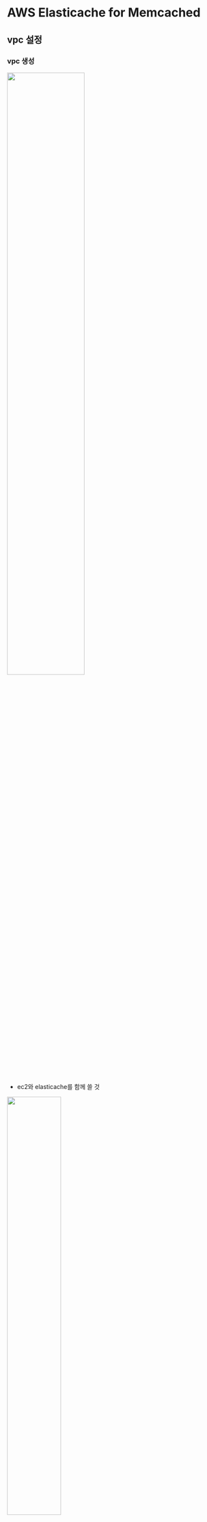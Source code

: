 # AWS Elasticache for Memcached
## vpc 설정
### vpc 생성
<img src="https://github.com/hyewon218/kim-jpa2/assets/126750615/e550b1c1-0274-4581-97ed-0ea39b5868ff" width="60%"/><br>
- ec2와 elasticache를 함께 쓸 것

<img src="https://github.com/hyewon218/kim-jpa2/assets/126750615/8942ad8f-e432-4525-8ad8-3e0020d40dd6" width="50%"/><br>
<img src="https://github.com/hyewon218/kim-jpa2/assets/126750615/1b981b4d-df5c-4e50-8cda-3f5f89d151fc" width="60%"/><br>

<br>

## memcached 설정
<img src="https://github.com/hyewon218/kim-jpa2/assets/126750615/b7962dd5-507f-4f25-9df7-ba83d85da917" width="60%"/><br>
<img src="https://github.com/hyewon218/kim-jpa2/assets/126750615/f13cb1a0-e96d-4bb2-b2ab-58f601ebc9c9" width="60%"/><br>
<img src="https://github.com/hyewon218/kim-jpa2/assets/126750615/95b0966b-5d66-4de3-ad46-b7f041ef8787" width="60%"/><br>
- memcached는 Node로 갯수를 늘릴 수 있다.<br>

<img src="https://github.com/hyewon218/kim-jpa2/assets/126750615/bfce0a97-9f91-42d0-be20-59cea182850f" width="60%"/><br>
<img src="https://github.com/hyewon218/kim-jpa2/assets/126750615/dc52b322-308c-47c9-8e5f-31324e3c1e0e" width="60%"/><br>

<br>

## ec2 설치
<img src="https://github.com/hyewon218/kim-jpa2/assets/126750615/1381e397-da27-4def-850e-09b8f6223d82" width="60%"/><br>
<img src="https://github.com/hyewon218/kim-jpa2/assets/126750615/f9ace443-b034-4d22-b5a2-c7488c0fb5bb" width="60%"/><br>
<img src="https://github.com/hyewon218/kim-jpa2/assets/126750615/3660a584-0991-458f-8bbe-ed27765d1542" width="60%"/><br>
- 서브넷 `public` 선택 

<img src="https://github.com/hyewon218/kim-jpa2/assets/126750615/82ef8301-9fc2-4792-942f-bc6dfe204dc7" width="60%"/><br>

<br>

## ec2 + memcached 연결
<img src="https://github.com/hyewon218/kim-jpa2/assets/126750615/96bc6b7b-1573-4c62-8ce4-6c3026f98f6c" width="60%"/><br>
<img src="https://github.com/hyewon218/kim-jpa2/assets/126750615/8c9b4645-723e-47f4-8f0a-4b0b9cb59492" width="60%"/><br>
<img src="https://github.com/hyewon218/kim-jpa2/assets/126750615/1364b553-483f-429e-a6af-42f40267b502" width="60%"/><br>
- 생성 에러<br>
  <img src="https://github.com/hyewon218/kim-jpa2/assets/126750615/6fc5f081-be7d-4f68-9a9b-bdd498d41844" width="60%"/><br>
  <img src="https://github.com/hyewon218/kim-jpa2/assets/126750615/5e8cf0a6-811a-4778-8396-0b184e9f0887" width="60%"/><br>
  <img src="https://github.com/hyewon218/kim-jpa2/assets/126750615/6888bfb6-2e02-40e0-bdde-1d47e4808f09" width="60%"/><br>

<br>

### 재시도
<img src="https://github.com/hyewon218/kim-jpa2/assets/126750615/e6a768d0-22dd-4830-9b69-3e8ee02bed1e" width="60%"/><br>
- 연결 완료!<br>

<img src="https://github.com/hyewon218/kim-jpa2/assets/126750615/d2ede999-943d-49eb-b717-d09152a33a6c" width="60%"/><br>
- 다음 명령을 실행하여 인스턴스의 모든 패키지를 업데이트
- ```
  sudo apt-get update
  ```


<img src="https://github.com/hyewon218/kim-jpa2/assets/126750615/f83d61bb-2624-45f8-8b03-e587f7747079" width="60%"/><br>
- ```
  sudo apt-get install telnet
  ```
<img src="https://github.com/hyewon218/kim-jpa2/assets/126750615/28309f9f-2cfc-4257-a1f9-d2f8bcd170ba" width="60%"/><br>
- 구성 엔드포인트 복사
- memcached.ysd6fd.cfg.apn2.cache.amazonaws.com:11211

<img src="https://github.com/hyewon218/kim-jpa2/assets/126750615/3918da54-f9db-4f95-9fac-da9222acc8c5" width="60%"/><br>
- memcached 연결
- ```
  telnet memcached.ysd6fd.cfg.apn2.cache.amazonaws.com 11211
  ```
- `:` 지우기 주의!

<img src="https://github.com/hyewon218/kim-jpa2/assets/126750615/84da40c7-1172-49f1-a4c9-ecce676449c4" width="60%"/><br>
- private elasticache에 연결이 되었다.

## ec2와 elasticache 연결 성공!!!

<br>

### 캐싱 설정
<img src="https://github.com/hyewon218/kim-jpa2/assets/126750615/29125fb1-eab6-463e-962b-a332c98834b8" width="60%"/><br>
-  ```shell
   set a 0 10 5
   ```
- 0 : 이 다음 글자부터
- 10 : 10초 동안 저장
- 5 : 다섯글자

<img src="https://github.com/hyewon218/kim-jpa2/assets/126750615/d49bfa2a-27c1-42fe-bbee-91140ce30aa1" width="30%"/><br>
- 나가는 방법 : `ctrl + 중괄호`
- `q`